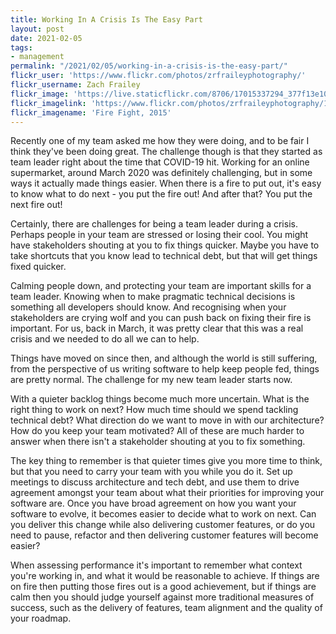 ```yaml
---
title: Working In A Crisis Is The Easy Part
layout: post
date: 2021-02-05
tags:
- management
permalink: "/2021/02/05/working-in-a-crisis-is-the-easy-part/"
flickr_user: 'https://www.flickr.com/photos/zrfraileyphotography/'
flickr_username: Zach Frailey
flickr_image: 'https://live.staticflickr.com/8706/17015337294_377f13e105.jpg'
flickr_imagelink: 'https://www.flickr.com/photos/zrfraileyphotography/17015337294/'
flickr_imagename: 'Fire Fight, 2015'
---
```

Recently one of my team asked me how they were doing, and to be fair I think they've been doing
great. The challenge though is that they started as team leader right about the time that
COVID-19 hit. Working for an online supermarket, around March 2020 was definitely challenging,
but in some ways it actually made things easier. When there is a fire to put out, it's easy to know
what to do next - you put the fire out! And after that? You put the next fire out!

Certainly, there are challenges for being a team leader during a crisis. Perhaps people in your team
are stressed or losing their cool. You might have stakeholders shouting at you to fix things quicker.
Maybe you have to take shortcuts that you know lead to technical debt, but that will get things
fixed quicker.

Calming people down, and protecting your team are important skills for a team leader. Knowing when
to make pragmatic technical decisions is something all developers should know. And recognising when
your stakeholders are crying wolf and you can push back on fixing their fire is important. For us,
back in March, it was pretty clear that this was a real crisis and we needed to do all we can to help.
<!--more-->

Things have moved on since then, and although the world is still suffering, from the perspective of
us writing software to help keep people fed, things are pretty normal. The challenge for my new team
leader starts now.

With a quieter backlog things become much more uncertain. What is the right thing to work on next?
How much time should we spend tackling technical debt? What direction do we want to move in with
our architecture? How do you keep your team motivated? All of these are much harder to answer when
there isn't a stakeholder shouting at you to fix something.

The key thing to remember is that quieter times give you more time to think, but that you need to
carry your team with you while you do it. Set up meetings to discuss architecture and tech debt, and
use them to drive agreement amongst your team about what their priorities for improving your software
are. Once you have broad agreement on how you want your software to evolve, it becomes easier to decide
what to work on next. Can you deliver this change while also delivering customer features, or do you
need to pause, refactor and then delivering customer features will become easier?

When assessing performance it's important to remember what context you're working in, and what it
would be reasonable to achieve. If things are on fire then putting those fires out is a good
achievement, but if things are calm then you should judge yourself against more traditional measures
of success, such as the delivery of features, team alignment and the quality of your roadmap.
